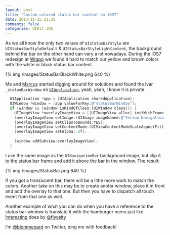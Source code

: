 ```yaml
---
layout: post
title: "Custom colored status bar content on iOS7"
date: 2013-11-15 21:25
comments: false
categories: UIKit iOS
---
```


As we all know the only two values of `UIStatusBarStyle` are `UIStatusBarStyleDefault` & `UIStatusBarStyleLightContent`, the background behind the bar on the other hand can vary a lot nowadays. During the iOS7 redesign at [Wrapp](http://wrapp.com) we found it hard to match our yellow and brown colors with the white or black status bar content.

{% img /images/StatusBarBlackWhite.png 640 %}

Me and [Marcus](http://dribbble.com/Gellermark) started digging around for solutions and found the ivar `_statusBarWindow` on [`UIApplication`](https://github.com/JaviSoto/iOS7-Runtime-Headers/blob/master/Frameworks/UIKit.framework/UIApplication.h#L22), yeah, yeah, I know it is private.


``` objective-c
  UIApplication *app = [UIApplication sharedApplication];
  UIWindow *window = [app valueForKey:@"statusBarWindow"];
  if (window && [window isKindOfClass:[UIWindow class]]) {
    UIImageView *overlayImageView = [[UIImageView alloc] initWithFrame:app.statusBarFrame];
    [overlayImageView setImage:[UIImage imageNamed:@"Yellow Navigation Bar"]];
    [overlayImageView setClipsToBounds:YES];
    [overlayImageView setContentMode:(UIViewContentModeScaleAspectFill)];
    [overlayImageView setAlpha:.4f];
    
    [window addSubview:overlayImageView];
  }
```

I use the same image as the `UINavigationBar` background image, but clip it to the status bar frame and add it above the bar in the window. The result:

{% img /images/StatusBar.png 640 %}

If you got a translucent bar, there will be a little more work to match the colors. Another take on this may be to create anoter window, place it in front and add the overlay to that one. But then you have to dispatch all touch event from that one as well.

Another example of what you can do when you have a reference to the status bar window is translate it with the hamburger menu just like [Interesting](http://flyosity.com/interesting/) does by [@flyosity](http://twitter.com/flyosity)

I’m [@blommegard](http://twitter.com/blommegard) on Twitter, ping me with feedback!
